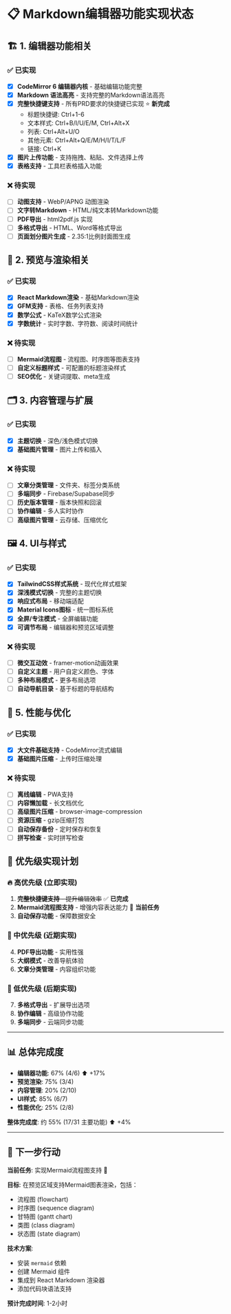 # 📋 Markdown编辑器功能实现状态

## 🏗️ 1. 编辑器功能相关

### ✅ 已实现
- [x] **CodeMirror 6 编辑器内核** - 基础编辑功能完整
- [x] **Markdown 语法高亮** - 支持完整的Markdown语法高亮
- [x] **完整快捷键支持** - 所有PRD要求的快捷键已实现 ⭐ **新完成**
  - 标题快捷键: Ctrl+1-6
  - 文本样式: Ctrl+B/I/U/E/M, Ctrl+Alt+X
  - 列表: Ctrl+Alt+U/O
  - 其他元素: Ctrl+Alt+Q/E/M/H/I/T/L/F
  - 链接: Ctrl+K
- [x] **图片上传功能** - 支持拖拽、粘贴、文件选择上传
- [x] **表格支持** - 工具栏表格插入功能

### ❌ 待实现
- [ ] **动图支持** - WebP/APNG 动图渲染
- [ ] **文字转Markdown** - HTML/纯文本转Markdown功能
- [ ] **PDF导出** - html2pdf.js 实现
- [ ] **多格式导出** - HTML、Word等格式导出
- [ ] **页面划分图片生成** - 2.35:1比例封面图生成

## 📖 2. 预览与渲染相关

### ✅ 已实现
- [x] **React Markdown渲染** - 基础Markdown渲染
- [x] **GFM支持** - 表格、任务列表支持
- [x] **数学公式** - KaTeX数学公式渲染
- [x] **字数统计** - 实时字数、字符数、阅读时间统计

### ❌ 待实现
- [ ] **Mermaid流程图** - 流程图、时序图等图表支持
- [ ] **自定义标题样式** - 可配置的标题渲染样式
- [ ] **SEO优化** - 关键词提取、meta生成

## 🗂️ 3. 内容管理与扩展

### ✅ 已实现
- [x] **主题切换** - 深色/浅色模式切换
- [x] **基础图片管理** - 图片上传和插入

### ❌ 待实现
- [ ] **文章分类管理** - 文件夹、标签分类系统
- [ ] **多端同步** - Firebase/Supabase同步
- [ ] **历史版本管理** - 版本快照和回滚
- [ ] **协作编辑** - 多人实时协作
- [ ] **高级图片管理** - 云存储、压缩优化

## 🖼️ 4. UI与样式

### ✅ 已实现
- [x] **TailwindCSS样式系统** - 现代化样式框架
- [x] **深浅模式切换** - 完整的主题切换
- [x] **响应式布局** - 移动端适配
- [x] **Material Icons图标** - 统一图标系统
- [x] **全屏/专注模式** - 全屏编辑功能
- [x] **可调节布局** - 编辑器和预览区域调整

### ❌ 待实现
- [ ] **微交互动效** - framer-motion动画效果
- [ ] **自定义主题** - 用户自定义颜色、字体
- [ ] **多种布局模式** - 更多布局选项
- [ ] **自动导航目录** - 基于标题的导航结构

## 🚀 5. 性能与优化

### ✅ 已实现
- [x] **大文件基础支持** - CodeMirror流式编辑
- [x] **基础图片压缩** - 上传时压缩处理

### ❌ 待实现
- [ ] **离线编辑** - PWA支持
- [ ] **内容懒加载** - 长文档优化
- [ ] **高级图片压缩** - browser-image-compression
- [ ] **资源压缩** - gzip压缩打包
- [ ] **自动保存备份** - 定时保存和恢复
- [ ] **拼写检查** - 实时拼写检查

## 🎯 优先级实现计划

### 🔥 高优先级 (立即实现)
1. ~~**完整快捷键支持** - 提升编辑效率~~ ✅ **已完成**
2. **Mermaid流程图支持** - 增强内容表达能力 🎯 **当前任务**
3. **自动保存功能** - 保障数据安全

### 🔶 中优先级 (近期实现)
4. **PDF导出功能** - 实用性强
5. **大纲模式** - 改善导航体验
6. **文章分类管理** - 内容组织功能

### 🔷 低优先级 (后期实现)
7. **多格式导出** - 扩展导出选项
8. **协作编辑** - 高级协作功能
9. **多端同步** - 云端同步功能

---

## 📊 总体完成度

- **编辑器功能**: 67% (4/6) ⬆️ +17%
- **预览渲染**: 75% (3/4)
- **内容管理**: 20% (2/10)
- **UI样式**: 85% (6/7)
- **性能优化**: 25% (2/8)

**整体完成度**: 约 55% (17/31 主要功能) ⬆️ +4%

---

## 🚀 下一步行动

**当前任务**: 实现Mermaid流程图支持 🎯

**目标**: 在预览区域支持Mermaid图表渲染，包括：
- 流程图 (flowchart)
- 时序图 (sequence diagram)
- 甘特图 (gantt chart)
- 类图 (class diagram)
- 状态图 (state diagram)

**技术方案**:
- 安装 `mermaid` 依赖
- 创建 Mermaid 组件
- 集成到 React Markdown 渲染器
- 添加代码块语法支持

**预计完成时间**: 1-2小时
